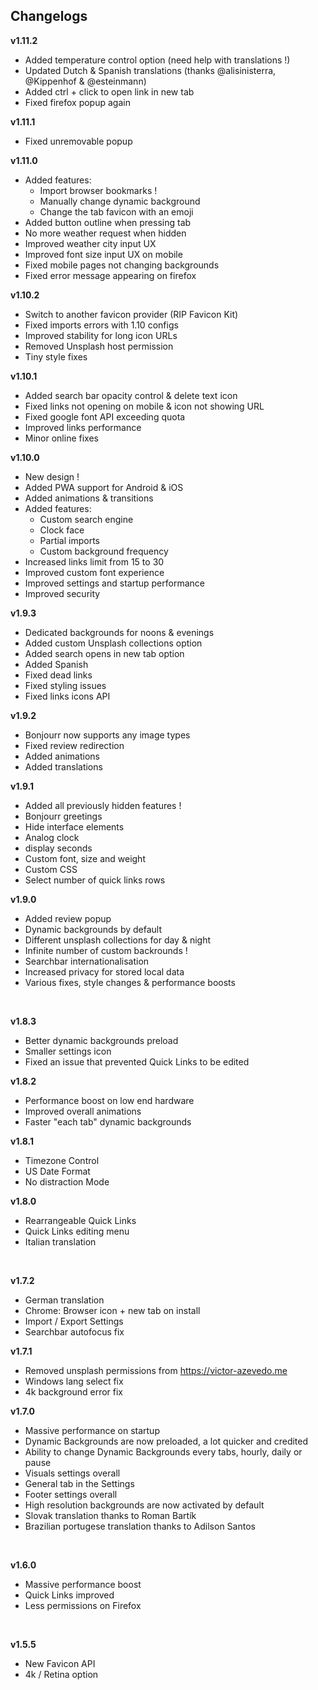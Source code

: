 ## Changelogs

**v1.11.2**
   
-   Added temperature control option (need help with translations !)
-   Updated Dutch & Spanish translations (thanks @alisinisterra, @Kippenhof & @esteinmann)
-   Added ctrl + click to open link in new tab
-   Fixed firefox popup again

**v1.11.1**

-   Fixed unremovable popup

**v1.11.0**

-   Added features:
    -   Import browser bookmarks !
    -   Manually change dynamic background
    -   Change the tab favicon with an emoji
-   Added button outline when pressing tab
-   No more weather request when hidden
-   Improved weather city input UX
-   Improved font size input UX on mobile
-   Fixed mobile pages not changing backgrounds
-   Fixed error message appearing on firefox

**v1.10.2**

-   Switch to another favicon provider (RIP Favicon Kit)
-   Fixed imports errors with 1.10 configs
-   Improved stability for long icon URLs
-   Removed Unsplash host permission
-   Tiny style fixes

**v1.10.1**

-   Added search bar opacity control & delete text icon
-   Fixed links not opening on mobile & icon not showing URL
-   Fixed google font API exceeding quota
-   Improved links performance
-   Minor online fixes

**v1.10.0**

-   New design !
-   Added PWA support for Android & iOS
-   Added animations & transitions
-   Added features:
    -   Custom search engine
    -   Clock face
    -   Partial imports
    -   Custom background frequency
-   Increased links limit from 15 to 30
-   Improved custom font experience
-   Improved settings and startup performance
-   Improved security

**v1.9.3**

-   Dedicated backgrounds for noons & evenings
-   Added custom Unsplash collections option
-   Added search opens in new tab option
-   Added Spanish
-   Fixed dead links
-   Fixed styling issues
-   Fixed links icons API

**v1.9.2**

-   Bonjourr now supports any image types
-   Fixed review redirection
-   Added animations
-   Added translations

**v1.9.1**

-   Added all previously hidden features !
-   Bonjourr greetings
-   Hide interface elements
-   Analog clock
-   display seconds
-   Custom font, size and weight
-   Custom CSS
-   Select number of quick links rows

**v1.9.0**

-   Added review popup
-   Dynamic backgrounds by default
-   Different unsplash collections for day & night
-   Infinite number of custom backrounds !
-   Searchbar internationalisation
-   Increased privacy for stored local data
-   Various fixes, style changes & performance boosts

<br />

**v1.8.3**

-   Better dynamic backgrounds preload
-   Smaller settings icon
-   Fixed an issue that prevented Quick Links to be edited

**v1.8.2**

-   Performance boost on low end hardware
-   Improved overall animations
-   Faster "each tab" dynamic backgrounds

**v1.8.1**

-   Timezone Control
-   US Date Format
-   No distraction Mode

**v1.8.0**

-   Rearrangeable Quick Links
-   Quick Links editing menu
-   Italian translation

<br />

**v1.7.2**

-   German translation
-   Chrome: Browser icon + new tab on install
-   Import / Export Settings
-   Searchbar autofocus fix

**v1.7.1**

-   Removed unsplash permissions from https://victor-azevedo.me
-   Windows lang select fix
-   4k background error fix

**v1.7.0**

-   Massive performance on startup
-   Dynamic Backgrounds are now preloaded, a lot quicker and credited
-   Ability to change Dynamic Backgrounds every tabs, hourly, daily or pause
-   Visuals settings overall
-   General tab in the Settings
-   Footer settings overall
-   High resolution backgrounds are now activated by default
-   Slovak translation thanks to Roman Bartík
-   Brazilian portugese translation thanks to Adilson Santos

<br />

**v1.6.0**

-   Massive performance boost
-   Quick Links improved
-   Less permissions on Firefox

<br />

**v1.5.5**

-   New Favicon API
-   4k / Retina option
